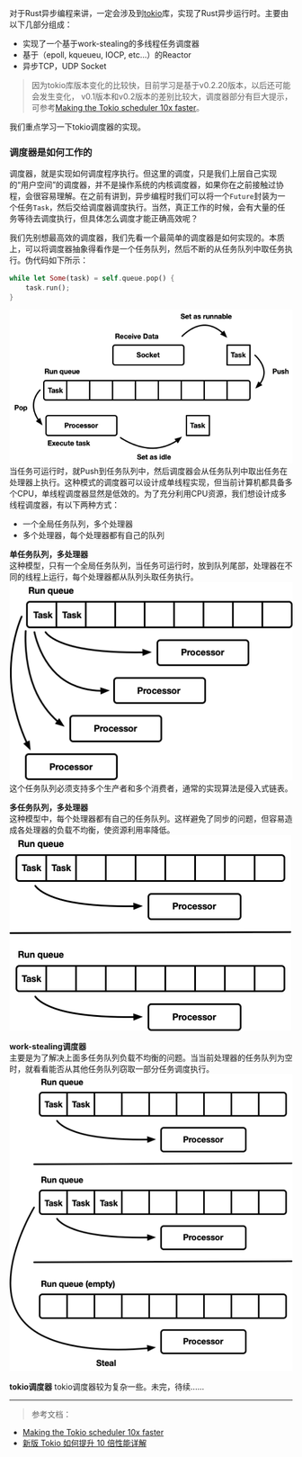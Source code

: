对于Rust异步编程来讲，一定会涉及到[tokio](https://github.com/tokio-rs/tokio)库，实现了Rust异步运行时。主要由以下几部分组成：
- 实现了一个基于work-stealing的多线程任务调度器
- 基于（epoll, kqueueu, IOCP, etc...）的Reactor
- 异步TCP，UDP Socket

>因为tokio库版本变化的比较快，目前学习是基于v0.2.20版本，以后还可能会发生变化， v0.1版本和v0.2版本的差别比较大，调度器部分有巨大提示，可参考[Making the Tokio scheduler 10x faster](https://tokio.rs/blog/2019-10-scheduler/)。

我们重点学习一下tokio调度器的实现。

### 调度器是如何工作的
调度器，就是实现如何调度程序执行。但这里的调度，只是我们上层自己实现的“用户空间”的调度器，并不是操作系统的内核调度器，如果你在之前接触过协程，会很容易理解。在之前有讲到，异步编程时我们可以将一个`Future`封装为一个任务`Task`，然后交给调度器调度执行。当然，真正工作的时候，会有大量的任务等待去调度执行，但具体怎么调度才能正确高效呢？

我们先别想最高效的调度器，我们先看一个最简单的调度器是如何实现的。本质上，可以将调度器抽象得看作是一个任务队列，然后不断的从任务队列中取任务执行。伪代码如下所示：
```rust
while let Some(task) = self.queue.pop() {
    task.run();
}
```
![image](./.images/gen_sched.png)
当任务可运行时，就Push到任务队列中，然后调度器会从任务队列中取出任务在处理器上执行。这种模式的调度器可以设计成单线程实现，但当前计算机都具备多个CPU，单线程调度器显然是低效的。为了充分利用CPU资源，我们想设计成多线程调度器，有以下两种方式：
- 一个全局任务队列，多个处理器
- 多个处理器，每个处理器都有自己的队列

**单任务队列，多处理器**        
这种模型，只有一个全局任务队列，当任务可运行时，放到队列尾部，处理器在不同的线程上运行，每个处理器都从队列头取任务执行。
![image](./.images/thread_pool.png)
这个任务队列必须支持多个生产者和多个消费者，通常的实现算法是侵入式链表。

**多任务队列，多处理器**        
这种模型中，每个处理器都有自己的任务队列。这样避免了同步的问题，但容易造成各处理器的负载不均衡，使资源利用率降低。
![image](./.images/sharded.png)

**work-stealing调度器**     
主要是为了解决上面多任务队列负载不均衡的问题。当当前处理器的任务队列为空时，就看看能否从其他任务队列窃取一部分任务调度执行。
![image](.images/work_stealing.png)


**tokio调度器**
tokio调度器较为复杂一些。未完，待续......




---
>参考文档：      
- [Making the Tokio scheduler 10x faster](https://tokio.rs/blog/2019-10-scheduler/)
- [新版 Tokio 如何提升 10 倍性能详解](https://www.chainnews.com/articles/600754190318.htm#)